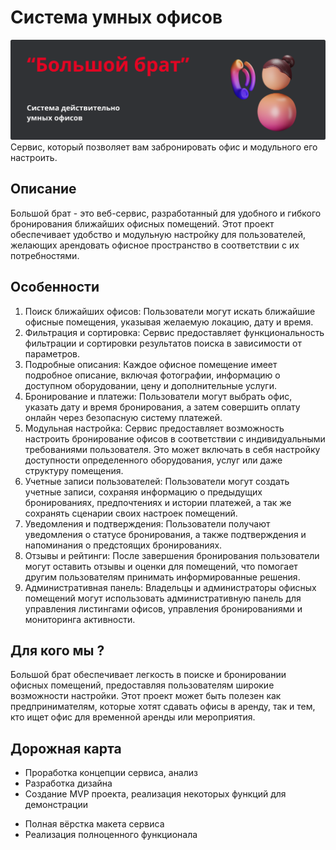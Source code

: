 # Система умных офисов

![Иллюстрация к проекту](https://github.com/Cimer17/MTS_CASE/blob/main/src/bn.png)
Сервис, который позволяет вам забронировать офис и модульного его настроить.

## Описание

Большой брат - это веб-сервис, разработанный для удобного и гибкого бронирования ближайших офисных помещений. Этот проект обеспечивает удобство и модульную настройку для пользователей, желающих арендовать офисное пространство в соответствии с их потребностями. 

## Особенности

1. Поиск ближайших офисов: Пользователи могут искать ближайшие офисные помещения, указывая желаемую локацию, дату и время.
2. Фильтрация и сортировка: Сервис предоставляет функциональность фильтрации и сортировки результатов поиска в зависимости от параметров.
3. Подробные описания: Каждое офисное помещение имеет подробное описание, включая фотографии, информацию о доступном оборудовании, цену и дополнительные услуги.
4. Бронирование и платежи: Пользователи могут выбрать офис, указать дату и время бронирования, а затем совершить оплату онлайн через безопасную систему платежей.
5. Модульная настройка: Сервис предоставляет возможность настроить бронирование офисов в соответствии с индивидуальными требованиями пользователя. Это может включать в себя настройку доступности определенного оборудования, услуг или даже структуру помещения.
6. Учетные записи пользователей: Пользователи могут создать учетные записи, сохраняя информацию о предыдущих бронированиях, предпочтениях и истории платежей, а так же сохранять сценарии своих настроек помещений.
7. Уведомления и подтверждения: Пользователи получают уведомления о статусе бронирования, а также подтверждения и напоминания о предстоящих бронированиях.
8. Отзывы и рейтинги: После завершения бронирования пользователи могут оставить отзывы и оценки для помещений, что помогает другим пользователям принимать информированные решения.
9. Административная панель: Владельцы и администраторы офисных помещений могут использовать административную панель для управления листингами офисов, управления бронированиями и мониторинга активности.


## Для кого мы ?

Большой брат обеспечивает легкость в поиске и бронировании офисных помещений, предоставляя пользователям широкие возможности настройки. Этот проект может быть полезен как предпринимателям, которые хотят сдавать офисы в аренду, так и тем, кто ищет офис для временной аренды или мероприятия.


## Дорожная карта

+ Проработка концепции сервиса, анализ
+ Разработка дизайна
+ Создание MVP проекта, реализация некоторых функций для демонстрации
- Полная вёрстка макета сервиса
- Реализация полноценного функционала
